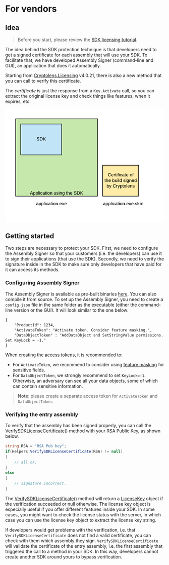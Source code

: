 # For vendors

## Idea

> Before you start, please review the [SDK licensing tutorial](https://help.cryptolens.io/licensing-models/sdk-licensing).

The idea behind the SDK protection technique is that developers need to get a signed
certificate for each assembly that will use your SDK. To facilitate that, we have developed Assembly Signer (command-line and GUI), an application that does it automatically. 

Starting from [Cryptolens.Licensing](https://github.com/cryptolens/cryptolens-dotnet) v4.0.21, there is also a new method that you can call to verify this certificate.

The *certificate* is just the response from a `Key.Activate` call, so you can extract the original license key and check things like features, when it expires, etc.

![](/Images/sdk-ex.png)

## Getting started

Two steps are necessary to protect your SDK. First, we need to configure the Assembly Signer so that your customers (i.e. the developers) can use it to sign their applications (that use the SDK). Secondly, we need to verify the signature inside in the SDK to make sure only developers that have paid for it can access its methods.

### Configuring Assembly Signer
The Assembly Signer is available as pre-built binaries [here](https://github.com/Cryptolens/sdk-licensing/releases). You can also compile it from source. To set up the Assembly Signer, you need to create a `config.json` file in the same folder as the executable (either the command-line version or the GUI). It will look similar to the one below:

```
{
    "ProductId": 1234,
    "ActivateToken": "Activate token. Consider feature masking.",
    "DataObjectToken" : "AddDataObject and SetStringValue permissions. Set KeyLock = -1."
}
```

When creating the [access tokens](https://app.cryptolens.io/User/AccessToken#/), it is recommended to:

* For `ActivateToken`, we recommend to consider using [feature masking](https://help.cryptolens.io/licensing-models/sdk-licensing#privacy) for sensitive fields.
* For `DataObjectToken`, we strongly recommend to set `KeyLock=-1`. Otherwise, an adversary can see all your data objects, some of which can contain sensitive information.

> **Note**: please create a separate access token for `ActivateToken` and `DataObjectToken`.

### Verifying the entry assembly
To verify that the assembly has been signed properly, you can call the [VerifySDKLicenseCertificate()](https://help.cryptolens.io/api/dotnet/api/SKM.V3.Methods.Helpers.html#SKM_V3_Methods_Helpers_VerifySDKLicenseCertificate_System_String_) method with your RSA Public Key, as shown below.

```cs
string RSA = "RSA Pub key";
if(Helpers.VerifySDKLicenseCertificate(RSA) != null)
{
    // all ok.
}
else 
{
    // signature incorrect.
}
```

The [VerifySDKLicenseCertificate()](https://help.cryptolens.io/api/dotnet/api/SKM.V3.Methods.Helpers.html#SKM_V3_Methods_Helpers_VerifySDKLicenseCertificate_System_String_) method will return a [LicenseKey](https://help.cryptolens.io/api/dotnet/api/SKM.V3.LicenseKey.html) object if the verification succeeded or null otherwise. The license key object is especially useful if you offer different features inside your SDK. In some cases, you might want to check the license status with the server, in which case you can use the license key object to extract the license key string.

If developers would get problems with the verification, i.e. that `VerifySDKLicenseCertificate` does not find a valid certificate, you can check with them which assembly they sign. `VerifySDKLicenseCertificate` will validate the certificate of the entry assembly, i.e. the first assembly that triggered the call to a method in your SDK. In this way, developers cannot create another SDK around yours to bypass verification.
